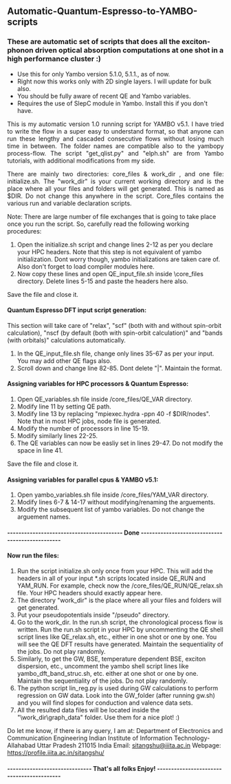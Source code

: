 ## Automatic-Quantum-Espresso-to-YAMBO-scripts
### These are automatic set of scripts that does all the exciton-phonon driven optical absorption computations at one shot in a high performance cluster :)
- Use this for only Yambo version 5.1.0, 5.1.1., as of now.
- Right now this works only with 2D single layers. I will update for bulk also.
- You should be fully aware of recent QE and Yambo variables. 
- Requires the use of SlepC module in Yambo. Install this if you don't have. 

<p style='text-align: justify;'>This is my automatic version 1.0 running script for YAMBO v5.1. I have tried to write the flow in a super easy to understand format, so that anyone can run these lengthy and cascaded consecutive flows without losing much time in between. The folder names are compatible also to the yambopy process-flow. The script "get_qlist.py" and "elph.sh" are from Yambo tutorials, with additional modifications from my side.</p>

<p style='text-align: justify;'>There are mainly two directories: core_files & work_dir , and one file: initialize.sh. The "work_dir" is your current working directory and is the place where all your files and folders will get generated. This is named as $DIR. Do not change this anywhere in the script. Core_files contains the various run and variable declaration scripts. 

Note: There are large number of file exchanges that is going to take place once you run the script. So, carefully read the following working procedures:</p>  

1. Open the initialize.sh script and change lines 2-12 as per you declare your HPC headers. Note that this step is not equivalent of yambo initialization. Dont worry though, yambo initializations are taken care of. Also don't forget to load compiler modules here.
2. Now copy these lines and open QE_input_file.sh inside \core_files directory. Delete lines 5-15 and paste the headers here also.

Save the file and close it.

#### Quantum Espresso DFT input script generation: 
This section will take care of "relax", "scf" (both with and without spin-orbit calculation), "nscf (by default (both with spin-orbit calculation)" and "bands (with orbitals)" calculations automatically.

1. In the QE_input_file.sh file, change only lines 35-67 as per your input. You may add other QE flags also. 
2. Scroll down and change line 82-85. Dont delete "|". Maintain the format.


#### Assigning variables for HPC processors & Quantum Espresso:

1. Open QE_variables.sh file inside /core_files/QE_VAR directory.
2. Modify line 11 by setting QE path.
3. Modify line 13 by replacing "mpiexec.hydra -ppn 40 -f $DIR/nodes". Note that in most HPC jobs, node file is generated.
4. Modify the number of processors in line 15-19.
5. Modify similarly lines 22-25.
6. The QE variables can now be easliy set in lines 29-47. Do not modify the space in line 41. 

Save the file and close it.

#### Assigning variables for parallel cpus & YAMBO v5.1:

1. Open yambo_variables.sh file inside /core_files/YAM_VAR directory.
2. Modify lines 6-7 & 14-17 without modifying/renaming the arguements.
3. Modify the subsequent list of yambo variables. Do not change the arguement names.

#### ----------------------------------------- Done ------------------------------------------------

#### Now run the files:

1. Run the script initialize.sh only once from your HPC. This will add the headers in all of your input *.sh scripts located inside QE_RUN and YAM_RUN. For example, check now the /core_files/QE_RUN/QE_relax.sh file. Your HPC headers should exactly appear here.
2. The directory "work_dir" is the place where all your files and folders will get generated.
3. Put your pseudopotentials inside "/pseudo" directory.
4. Go to the work_dir. In the run.sh script, the chronological process flow is written. Run the run.sh script in your HPC by uncommenting the QE shell script lines like QE_relax.sh, etc., either in one shot or one by one. You will see the QE DFT results have generated. Maintain the sequentiality of the jobs. Do not play randomly.
5. Similarly, to get the GW, BSE, temperature dependent BSE, exciton dispersion, etc., uncomment the yambo shell script lines like yambo_dft_band_struc.sh, etc. either at one shot or one by one. Maintain the sequentiality of the jobs. Do not play randomly.
6. The python script lin_reg.py is used during GW calculations to perform regression on GW data. Look into the GW_folder (after running gw.sh) and you will find slopes for conduction and valence data sets.
6. All the resulted data files will be located inside the "\work_dir\graph_data\" folder. Use them for a nice plot! :) 



Do let me know, if there is any query, I am at: 
  Department of Electronics and Communication Engineering
  Indian Institute of Information Technology-Allahabad
  Uttar Pradesh 211015
  India
  Email: sitangshu@iiita.ac.in 
  Webpage: https://profile.iiita.ac.in/sitangshu/


#### ------------------------------ That's all folks Enjoy! ------------------------------------------
